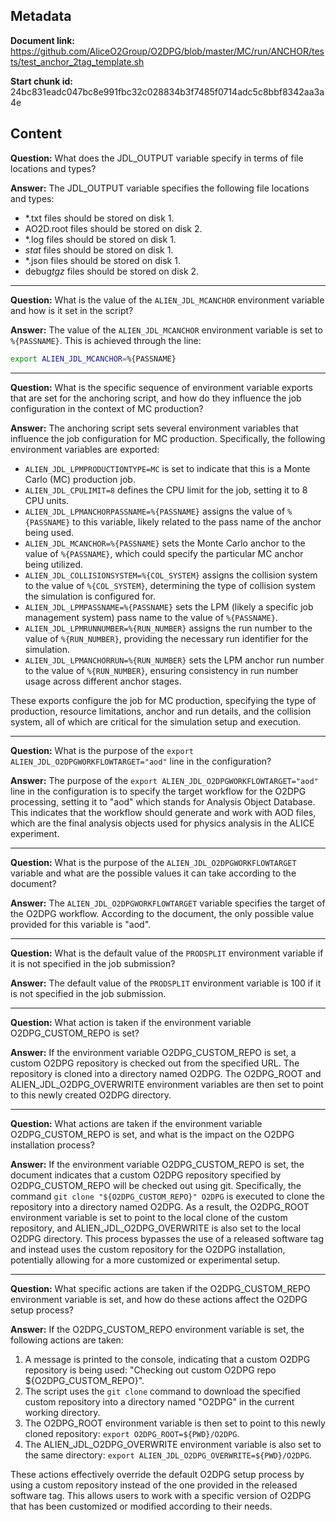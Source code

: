 ## Metadata

**Document link:** https://github.com/AliceO2Group/O2DPG/blob/master/MC/run/ANCHOR/tests/test_anchor_2tag_template.sh

**Start chunk id:** 24bc831eadc047bc8e991fbc32c028834b3f7485f0714adc5c8bbf8342aa3a4e

## Content

**Question:** What does the JDL_OUTPUT variable specify in terms of file locations and types?

**Answer:** The JDL_OUTPUT variable specifies the following file locations and types:

- *.txt files should be stored on disk 1.
- AO2D.root files should be stored on disk 2.
- *.log files should be stored on disk 1.
- *stat* files should be stored on disk 1.
- *.json files should be stored on disk 1.
- debug*tgz* files should be stored on disk 2.

---

**Question:** What is the value of the `ALIEN_JDL_MCANCHOR` environment variable and how is it set in the script?

**Answer:** The value of the `ALIEN_JDL_MCANCHOR` environment variable is set to `%{PASSNAME}`. This is achieved through the line:

```bash
export ALIEN_JDL_MCANCHOR=%{PASSNAME}
```

---

**Question:** What is the specific sequence of environment variable exports that are set for the anchoring script, and how do they influence the job configuration in the context of MC production?

**Answer:** The anchoring script sets several environment variables that influence the job configuration for MC production. Specifically, the following environment variables are exported:

- `ALIEN_JDL_LPMPRODUCTIONTYPE=MC` is set to indicate that this is a Monte Carlo (MC) production job.
- `ALIEN_JDL_CPULIMIT=8` defines the CPU limit for the job, setting it to 8 CPU units.
- `ALIEN_JDL_LPMANCHORPASSNAME=%{PASSNAME}` assigns the value of `%{PASSNAME}` to this variable, likely related to the pass name of the anchor being used.
- `ALIEN_JDL_MCANCHOR=%{PASSNAME}` sets the Monte Carlo anchor to the value of `%{PASSNAME}`, which could specify the particular MC anchor being utilized.
- `ALIEN_JDL_COLLISIONSYSTEM=%{COL_SYSTEM}` assigns the collision system to the value of `%{COL_SYSTEM}`, determining the type of collision system the simulation is configured for.
- `ALIEN_JDL_LPMPASSNAME=%{PASSNAME}` sets the LPM (likely a specific job management system) pass name to the value of `%{PASSNAME}`.
- `ALIEN_JDL_LPMRUNNUMBER=%{RUN_NUMBER}` assigns the run number to the value of `%{RUN_NUMBER}`, providing the necessary run identifier for the simulation.
- `ALIEN_JDL_LPMANCHORRUN=%{RUN_NUMBER}` sets the LPM anchor run number to the value of `%{RUN_NUMBER}`, ensuring consistency in run number usage across different anchor stages.

These exports configure the job for MC production, specifying the type of production, resource limitations, anchor and run details, and the collision system, all of which are critical for the simulation setup and execution.

---

**Question:** What is the purpose of the `export ALIEN_JDL_O2DPGWORKFLOWTARGET="aod"` line in the configuration?

**Answer:** The purpose of the `export ALIEN_JDL_O2DPGWORKFLOWTARGET="aod"` line in the configuration is to specify the target workflow for the O2DPG processing, setting it to "aod" which stands for Analysis Object Database. This indicates that the workflow should generate and work with AOD files, which are the final analysis objects used for physics analysis in the ALICE experiment.

---

**Question:** What is the purpose of the `ALIEN_JDL_O2DPGWORKFLOWTARGET` variable and what are the possible values it can take according to the document?

**Answer:** The `ALIEN_JDL_O2DPGWORKFLOWTARGET` variable specifies the target of the O2DPG workflow. According to the document, the only possible value provided for this variable is "aod".

---

**Question:** What is the default value of the `PRODSPLIT` environment variable if it is not specified in the job submission?

**Answer:** The default value of the `PRODSPLIT` environment variable is 100 if it is not specified in the job submission.

---

**Question:** What action is taken if the environment variable O2DPG_CUSTOM_REPO is set?

**Answer:** If the environment variable O2DPG_CUSTOM_REPO is set, a custom O2DPG repository is checked out from the specified URL. The repository is cloned into a directory named O2DPG. The O2DPG_ROOT and ALIEN_JDL_O2DPG_OVERWRITE environment variables are then set to point to this newly created O2DPG directory.

---

**Question:** What actions are taken if the environment variable O2DPG_CUSTOM_REPO is set, and what is the impact on the O2DPG installation process?

**Answer:** If the environment variable O2DPG_CUSTOM_REPO is set, the document indicates that a custom O2DPG repository specified by O2DPG_CUSTOM_REPO will be checked out using git. Specifically, the command `git clone "${O2DPG_CUSTOM_REPO}" O2DPG` is executed to clone the repository into a directory named O2DPG. As a result, the O2DPG_ROOT environment variable is set to point to the local clone of the custom repository, and ALIEN_JDL_O2DPG_OVERWRITE is also set to the local O2DPG directory. This process bypasses the use of a released software tag and instead uses the custom repository for the O2DPG installation, potentially allowing for a more customized or experimental setup.

---

**Question:** What specific actions are taken if the O2DPG_CUSTOM_REPO environment variable is set, and how do these actions affect the O2DPG setup process?

**Answer:** If the O2DPG_CUSTOM_REPO environment variable is set, the following actions are taken:

1. A message is printed to the console, indicating that a custom O2DPG repository is being used: "Checking out custom O2DPG repo ${O2DPG_CUSTOM_REPO}".
2. The script uses the `git clone` command to download the specified custom repository into a directory named "O2DPG" in the current working directory.
3. The O2DPG_ROOT environment variable is then set to point to this newly cloned repository: `export O2DPG_ROOT=${PWD}/O2DPG`.
4. The ALIEN_JDL_O2DPG_OVERWRITE environment variable is also set to the same directory: `export ALIEN_JDL_O2DPG_OVERWRITE=${PWD}/O2DPG`.

These actions effectively override the default O2DPG setup process by using a custom repository instead of the one provided in the released software tag. This allows users to work with a specific version of O2DPG that has been customized or modified according to their needs.